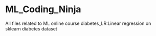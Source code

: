 # ML_Coding_Ninja
All files related to ML online course
diabetes_LR:Linear regression on sklearn diabetes dataset
